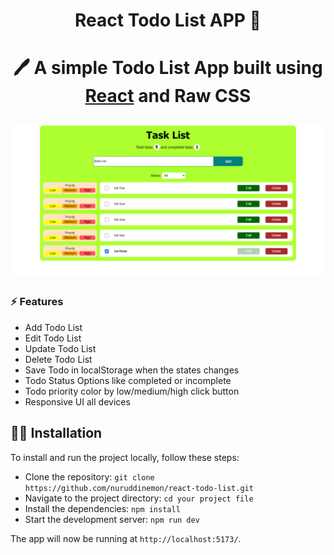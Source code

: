 <h1 align="center">React Todo List APP 📝<h1/> 


<p align="center">
  🖊️ A simple Todo List App built using <a href="https://react.dev/">React</a> and Raw CSS
</p>
 <img src="https://raw.githubusercontent.com/nuruddinemon/react-todo-list/main/React-Todo-list.png" alt="todo list app">

 ### ⚡  Features

 - Add Todo List
 - Edit Todo List
 - Update Todo List
 - Delete Todo List
 - Save Todo in localStorage when the states changes
 - Todo Status Options like completed or incomplete
 - Todo priority color by low/medium/high click button
 - Responsive UI all devices


 ## 👨‍💻 Installation

To install and run the project locally, follow these steps:

- Clone the repository: `git clone https://github.com/nuruddinemon/react-todo-list.git`
- Navigate to the project directory: `cd your project file`
- Install the dependencies: `npm install`
- Start the development server: `npm run dev`

The app will now be running at `http://localhost:5173/`.